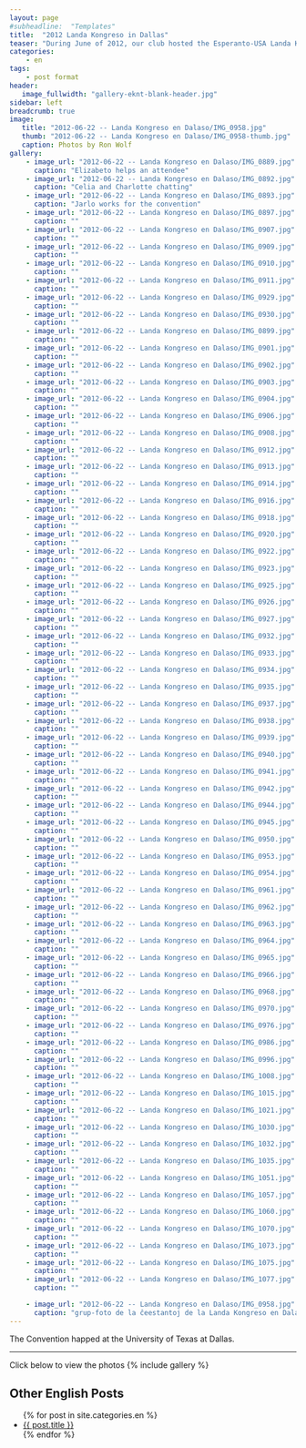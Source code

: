 ```yaml
---
layout: page
#subheadline:  "Templates"
title:  "2012 Landa Kongreso in Dallas"
teaser: "During June of 2012, our club hosted the Esperanto-USA Landa Kongreso in DAllas.  Almost the whole club attended the meeting."
categories:
    - en
tags:
    - post format
header:
   image_fullwidth: "gallery-eknt-blank-header.jpg"
sidebar: left
breadcrumb: true
image:
   title: "2012-06-22 -- Landa Kongreso en Dalaso/IMG_0958.jpg"
   thumb: "2012-06-22 -- Landa Kongreso en Dalaso/IMG_0958-thumb.jpg"
   caption: Photos by Ron Wolf
gallery:
    - image_url: "2012-06-22 -- Landa Kongreso en Dalaso/IMG_0889.jpg"
      caption: "Elizabeto helps an attendee"
    - image_url: "2012-06-22 -- Landa Kongreso en Dalaso/IMG_0892.jpg"
      caption: "Celia and Charlotte chatting"
    - image_url: "2012-06-22 -- Landa Kongreso en Dalaso/IMG_0893.jpg"
      caption: "Jarlo works for the convention"
    - image_url: "2012-06-22 -- Landa Kongreso en Dalaso/IMG_0897.jpg"
      caption: ""
    - image_url: "2012-06-22 -- Landa Kongreso en Dalaso/IMG_0907.jpg"
      caption: ""
    - image_url: "2012-06-22 -- Landa Kongreso en Dalaso/IMG_0909.jpg"
      caption: ""
    - image_url: "2012-06-22 -- Landa Kongreso en Dalaso/IMG_0910.jpg"
      caption: ""
    - image_url: "2012-06-22 -- Landa Kongreso en Dalaso/IMG_0911.jpg"
      caption: ""
    - image_url: "2012-06-22 -- Landa Kongreso en Dalaso/IMG_0929.jpg"
      caption: ""
    - image_url: "2012-06-22 -- Landa Kongreso en Dalaso/IMG_0930.jpg"
      caption: ""
    - image_url: "2012-06-22 -- Landa Kongreso en Dalaso/IMG_0899.jpg"
      caption: ""
    - image_url: "2012-06-22 -- Landa Kongreso en Dalaso/IMG_0901.jpg"
      caption: ""
    - image_url: "2012-06-22 -- Landa Kongreso en Dalaso/IMG_0902.jpg"
      caption: ""
    - image_url: "2012-06-22 -- Landa Kongreso en Dalaso/IMG_0903.jpg"
      caption: ""
    - image_url: "2012-06-22 -- Landa Kongreso en Dalaso/IMG_0904.jpg"
      caption: ""
    - image_url: "2012-06-22 -- Landa Kongreso en Dalaso/IMG_0906.jpg"
      caption: ""
    - image_url: "2012-06-22 -- Landa Kongreso en Dalaso/IMG_0908.jpg"
      caption: ""
    - image_url: "2012-06-22 -- Landa Kongreso en Dalaso/IMG_0912.jpg"
      caption: ""
    - image_url: "2012-06-22 -- Landa Kongreso en Dalaso/IMG_0913.jpg"
      caption: ""
    - image_url: "2012-06-22 -- Landa Kongreso en Dalaso/IMG_0914.jpg"
      caption: ""
    - image_url: "2012-06-22 -- Landa Kongreso en Dalaso/IMG_0916.jpg"
      caption: ""
    - image_url: "2012-06-22 -- Landa Kongreso en Dalaso/IMG_0918.jpg"
      caption: ""
    - image_url: "2012-06-22 -- Landa Kongreso en Dalaso/IMG_0920.jpg"
      caption: ""
    - image_url: "2012-06-22 -- Landa Kongreso en Dalaso/IMG_0922.jpg"
      caption: ""
    - image_url: "2012-06-22 -- Landa Kongreso en Dalaso/IMG_0923.jpg"
      caption: ""
    - image_url: "2012-06-22 -- Landa Kongreso en Dalaso/IMG_0925.jpg"
      caption: ""
    - image_url: "2012-06-22 -- Landa Kongreso en Dalaso/IMG_0926.jpg"
      caption: ""
    - image_url: "2012-06-22 -- Landa Kongreso en Dalaso/IMG_0927.jpg"
      caption: ""
    - image_url: "2012-06-22 -- Landa Kongreso en Dalaso/IMG_0932.jpg"
      caption: ""
    - image_url: "2012-06-22 -- Landa Kongreso en Dalaso/IMG_0933.jpg"
      caption: ""
    - image_url: "2012-06-22 -- Landa Kongreso en Dalaso/IMG_0934.jpg"
      caption: ""
    - image_url: "2012-06-22 -- Landa Kongreso en Dalaso/IMG_0935.jpg"
      caption: ""
    - image_url: "2012-06-22 -- Landa Kongreso en Dalaso/IMG_0937.jpg"
      caption: ""
    - image_url: "2012-06-22 -- Landa Kongreso en Dalaso/IMG_0938.jpg"
      caption: ""
    - image_url: "2012-06-22 -- Landa Kongreso en Dalaso/IMG_0939.jpg"
      caption: ""
    - image_url: "2012-06-22 -- Landa Kongreso en Dalaso/IMG_0940.jpg"
      caption: ""
    - image_url: "2012-06-22 -- Landa Kongreso en Dalaso/IMG_0941.jpg"
      caption: ""
    - image_url: "2012-06-22 -- Landa Kongreso en Dalaso/IMG_0942.jpg"
      caption: ""
    - image_url: "2012-06-22 -- Landa Kongreso en Dalaso/IMG_0944.jpg"
      caption: ""
    - image_url: "2012-06-22 -- Landa Kongreso en Dalaso/IMG_0945.jpg"
      caption: ""
    - image_url: "2012-06-22 -- Landa Kongreso en Dalaso/IMG_0950.jpg"
      caption: ""
    - image_url: "2012-06-22 -- Landa Kongreso en Dalaso/IMG_0953.jpg"
      caption: ""
    - image_url: "2012-06-22 -- Landa Kongreso en Dalaso/IMG_0954.jpg"
      caption: ""
    - image_url: "2012-06-22 -- Landa Kongreso en Dalaso/IMG_0961.jpg"
      caption: ""
    - image_url: "2012-06-22 -- Landa Kongreso en Dalaso/IMG_0962.jpg"
      caption: ""
    - image_url: "2012-06-22 -- Landa Kongreso en Dalaso/IMG_0963.jpg"
      caption: ""
    - image_url: "2012-06-22 -- Landa Kongreso en Dalaso/IMG_0964.jpg"
      caption: ""
    - image_url: "2012-06-22 -- Landa Kongreso en Dalaso/IMG_0965.jpg"
      caption: ""
    - image_url: "2012-06-22 -- Landa Kongreso en Dalaso/IMG_0966.jpg"
      caption: ""
    - image_url: "2012-06-22 -- Landa Kongreso en Dalaso/IMG_0968.jpg"
      caption: ""
    - image_url: "2012-06-22 -- Landa Kongreso en Dalaso/IMG_0970.jpg"
      caption: ""
    - image_url: "2012-06-22 -- Landa Kongreso en Dalaso/IMG_0976.jpg"
      caption: ""
    - image_url: "2012-06-22 -- Landa Kongreso en Dalaso/IMG_0986.jpg"
      caption: ""
    - image_url: "2012-06-22 -- Landa Kongreso en Dalaso/IMG_0996.jpg"
      caption: ""
    - image_url: "2012-06-22 -- Landa Kongreso en Dalaso/IMG_1008.jpg"
      caption: ""
    - image_url: "2012-06-22 -- Landa Kongreso en Dalaso/IMG_1015.jpg"
      caption: ""
    - image_url: "2012-06-22 -- Landa Kongreso en Dalaso/IMG_1021.jpg"
      caption: ""
    - image_url: "2012-06-22 -- Landa Kongreso en Dalaso/IMG_1030.jpg"
      caption: ""
    - image_url: "2012-06-22 -- Landa Kongreso en Dalaso/IMG_1032.jpg"
      caption: ""
    - image_url: "2012-06-22 -- Landa Kongreso en Dalaso/IMG_1035.jpg"
      caption: ""
    - image_url: "2012-06-22 -- Landa Kongreso en Dalaso/IMG_1051.jpg"
      caption: ""
    - image_url: "2012-06-22 -- Landa Kongreso en Dalaso/IMG_1057.jpg"
      caption: ""
    - image_url: "2012-06-22 -- Landa Kongreso en Dalaso/IMG_1060.jpg"
      caption: ""
    - image_url: "2012-06-22 -- Landa Kongreso en Dalaso/IMG_1070.jpg"
      caption: ""
    - image_url: "2012-06-22 -- Landa Kongreso en Dalaso/IMG_1073.jpg"
      caption: ""
    - image_url: "2012-06-22 -- Landa Kongreso en Dalaso/IMG_1075.jpg"
      caption: ""
    - image_url: "2012-06-22 -- Landa Kongreso en Dalaso/IMG_1077.jpg"
      caption: ""

    - image_url: "2012-06-22 -- Landa Kongreso en Dalaso/IMG_0958.jpg"
      caption: "grup-foto de la ĉeestantoj de la Landa Kongreso en Dalaso"
---
```

The Convention happed at the University of Texas at Dallas.

<!--more-->
--------------------------
Click below to view the photos
{% include gallery %}


## Other English Posts

<ul>
    {% for post in site.categories.en %}
    <li><a href="{{ site.url }}{{ site.baseurl }}{{ post.url }}">{{ post.title }}</a></li>
    {% endfor %}
</ul>